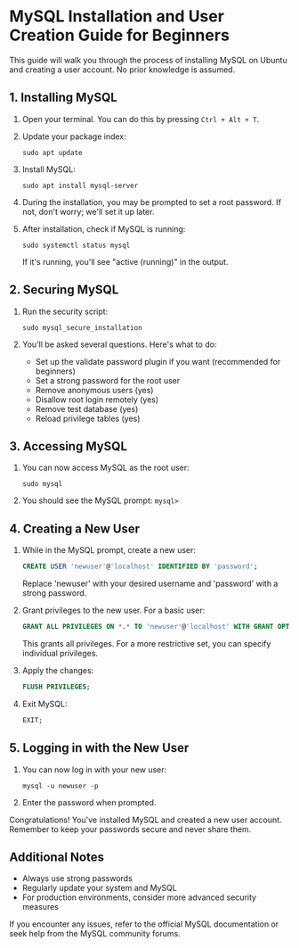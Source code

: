 # MySQL Installation and User Creation Guide for Beginners

This guide will walk you through the process of installing MySQL on Ubuntu and creating a user account. No prior knowledge is assumed.

## 1. Installing MySQL

1. Open your terminal. You can do this by pressing `Ctrl + Alt + T`.

2. Update your package index:
   ```
   sudo apt update
   ```

3. Install MySQL:
   ```
   sudo apt install mysql-server
   ```

4. During the installation, you may be prompted to set a root password. If not, don't worry; we'll set it up later.

5. After installation, check if MySQL is running:
   ```
   sudo systemctl status mysql
   ```
   If it's running, you'll see "active (running)" in the output.

## 2. Securing MySQL

1. Run the security script:
   ```
   sudo mysql_secure_installation
   ```

2. You'll be asked several questions. Here's what to do:
   - Set up the validate password plugin if you want (recommended for beginners)
   - Set a strong password for the root user
   - Remove anonymous users (yes)
   - Disallow root login remotely (yes)
   - Remove test database (yes)
   - Reload privilege tables (yes)

## 3. Accessing MySQL

1. You can now access MySQL as the root user:
   ```
   sudo mysql
   ```

2. You should see the MySQL prompt: `mysql>`

## 4. Creating a New User

1. While in the MySQL prompt, create a new user:
   ```sql
   CREATE USER 'newuser'@'localhost' IDENTIFIED BY 'password';
   ```
   Replace 'newuser' with your desired username and 'password' with a strong password.

2. Grant privileges to the new user. For a basic user:
   ```sql
   GRANT ALL PRIVILEGES ON *.* TO 'newuser'@'localhost' WITH GRANT OPTION;
   ```
   This grants all privileges. For a more restrictive set, you can specify individual privileges.

3. Apply the changes:
   ```sql
   FLUSH PRIVILEGES;
   ```

4. Exit MySQL:
   ```sql
   EXIT;
   ```

## 5. Logging in with the New User

1. You can now log in with your new user:
   ```
   mysql -u newuser -p
   ```

2. Enter the password when prompted.

Congratulations! You've installed MySQL and created a new user account. Remember to keep your passwords secure and never share them.

## Additional Notes

- Always use strong passwords
- Regularly update your system and MySQL
- For production environments, consider more advanced security measures

If you encounter any issues, refer to the official MySQL documentation or seek help from the MySQL community forums.

